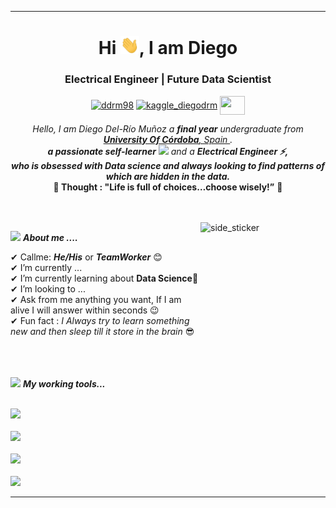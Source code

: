 
<hr>
<h1 align="center">Hi <img src="https://raw.githubusercontent.com/ABSphreak/ABSphreak/master/gifs/Hi.gif" width="30px">, I am Diego </h1>
<h3 align="center">Electrical Engineer | Future Data Scientist </h3>
<p align="center">
<a href="https://www.linkedin.com/in/ddrm98" target="blank"><img align="center" src="https://img.icons8.com/doodle/40/000000/linkedin--v2.png" alt="ddrm98" height="30" width="40" /></a>  
<a href="https://www.kaggle.com/diegodrm" target="blank"><img align="center" src="https://www.vectorlogo.zone/logos/kaggle/kaggle-icon.svg" alt="kaggle_diegodrm" height="30" width="40" /></a>
 <a href = "mailto: ddrm98@hotmail.com"><img align="center" src="[https://www.flaticon.com/free-icon/outlook_732072?term=hotmail+logo&page=1&position=9&origin=search&related_id=732072]" height="30" width="40" /></a>
</p>
</p>

<p align="center">
  <em>
    Hello, I am Diego Del-Río Muñoz a <b>final year</b> undergraduate from <a href="https://uco.es/"> <b>University Of Córdoba</b>, Spain </a>. <br>
    <b>a passionate self-learner</b> <img src="https://github.com/TheDudeThatCode/TheDudeThatCode/blob/master/Assets/Developer.gif" width="30px"> and a <b> Electrical Engineer ⚡,<br>who is <b>obsessed</b>
    with <b>Data science</b> and always looking to find patterns of which are hidden in the data. 
  </em> 
  <br>
  🤔 Thought : "Life is full of choices…choose wisely!”</i></b> 🤔
</p>
<br><br>
<img align="right" width=200px height=200px alt="side_sticker" src="https://media.giphy.com/media/TEnXkcsHrP4YedChhA/giphy.gif" />

<img src="https://media.giphy.com/media/iY8CRBdQXODJSCERIr/giphy.gif" width="30px">&nbsp;***About me ....***

✔ Callme: ***He/His*** or ***TeamWorker*** 😊 <br>
✔ I’m currently ...<br>
✔ I’m currently learning about **Data Science**🥰<br>
✔ I’m looking to ...<br>
✔ Ask from me anything you want, If I am alive I will answer within seconds 😉<br>
✔ Fun fact : *I Always try to learn something new and then sleep till it store in the brain* 😎<br><br><br><br>
 

<img src="https://media.giphy.com/media/iY8CRBdQXODJSCERIr/giphy.gif" width="30px">&nbsp;***My working tools...***
<p align="left">

  <code> <img height="50" src="https://www.vectorlogo.zone/logos/jupyter/jupyter-ar21.svg"> </code>
  <code> <img height="50" src="https://www.vectorlogo.zone/logos/mysql/mysql-ar21.svg"> </code>
  <code> <img height="50" src="https://upload.wikimedia.org/wikipedia/commons/thumb/e/ed/Pandas_logo.svg/768px-Pandas_logo.svg.png"> </code>
  <code> <img height="50" src="https://www.vectorlogo.zone/logos/numpy/numpy-ar21.svg"> </code>
  <hr>
  <p align="center">
 
